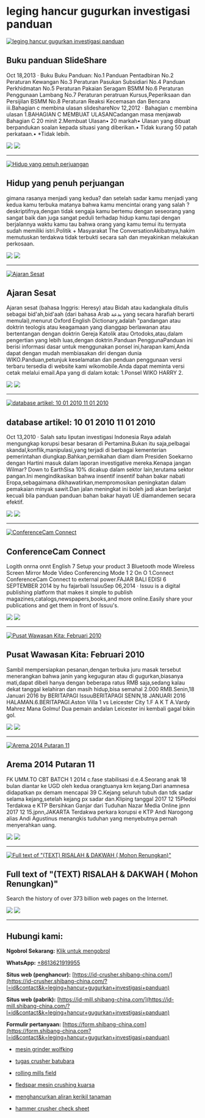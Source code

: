 # leging hancur gugurkan investigasi panduan

<a href="https://swt.shibang-china.com/?l=id&img&k=leging+hancur+gugurkan+investigasi+panduan" target="_blank">![leging hancur gugurkan investigasi panduan](http://static.shibang-china.com/all-800x300/141.jpg)</a>

## Buku panduan SlideShare
Oct 18,2013 · Buku Buku Panduan: No.1 Panduan Pentadbiran No.2 Peraturan Kewangan No.3 Peraturan Pasukan Subsidiari No.4 Panduan Perkhidmatan No.5 Peraturan Pakaian Seragam BSMM No.6 Peraturan Penggunaan Lambang No.7 Peraturan peratruan Kursus,Peperiksaan dan Persijilan BSMM No.8 Peraturan Reaksi Kecemasan dan Bencana iii.Bahagian c membina ulasan slideshareNov 12,2012 · Bahagian c membina ulasan 1.BAHAGIAN C MEMBUAT ULASANCadangan masa menjawab Bahagian C 20 minit 2.Membuat Ulasan• 20 markah• Ulasan yang dibuat berpandukan soalan kepada situasi yang diberikan.• Tidak kurang 50 patah perkataan.• *Tidak lebih.


<a href="https://whatsapp.shibangsoft.com/WhatsApp.php" target="_blank" title="WhatsApp">![](http://static.shibang-china.com/icon/whatsapp.png)</a> <a href="https://swt.shibang-china.com/?l=id&icon&k=leging+hancur+gugurkan+investigasi+panduan" target="_blank">![](http://static.shibang-china.com/icon/chat-id.png)</a>

---

<a href="https://swt.shibang-china.com/?l=id&img&k=leging+hancur+gugurkan+investigasi+panduan" target="_blank">![Hidup yang penuh perjuangan](http://static.shibang-china.com/all-800x300/715.jpg)</a>

## Hidup yang penuh perjuangan
gimana rasanya menjadi yang kedua? dan setelah sadar kamu menjadi yang kedua kamu terbuka matanya bahwa kamu mencintai orang yang salah ?deskriptifnya,dengan tidak sengaja kamu bertemu dengan seseorang yang sangat baik dan juga sangat peduli terhadap hidup kamu.tapi dengan berjalannya waktu kamu tau bahwa orang yang kamu temui itu ternyata sudah memiliki istri.Politik + Masyarakat The ConversationAkibatnya,hakim memutuskan terdakwa tidak terbukti secara sah dan meyakinkan melakukan perkosaan.


<a href="https://whatsapp.shibangsoft.com/WhatsApp.php" target="_blank" title="WhatsApp">![](http://static.shibang-china.com/icon/whatsapp.png)</a> <a href="https://swt.shibang-china.com/?l=id&icon&k=leging+hancur+gugurkan+investigasi+panduan" target="_blank">![](http://static.shibang-china.com/icon/chat-id.png)</a>

---

<a href="https://swt.shibang-china.com/?l=id&img&k=leging+hancur+gugurkan+investigasi+panduan" target="_blank">![Ajaran Sesat](http://static.shibang-china.com/all-800x300/1211.jpg)</a>

## Ajaran Sesat
Ajaran sesat (bahasa Inggris: Heresy) atau Bidah atau kadangkala ditulis sebagai bid'ah,bid'aah (dari bahasa Arab بدعة yang secara harafiah berarti memulai),menurut Oxford English Dictionary,adalah "pandangan atau doktrin teologis atau keagamaan yang dianggap berlawanan atau bertentangan dengan doktrin Gereja Katolik atau Ortodoks,atau,dalam pengertian yang lebih luas,dengan doktrin.Panduan PenggunaPanduan ini berisi informasi dasar untuk menggunakan ponsel ini,harapan kami,Anda dapat dengan mudah membiasakan diri dengan dunia WIKO.Panduan,petunjuk keselamatan dan penduan penggunaan versi terbaru tersedia di website kami wikomobile.Anda dapat meminta versi cetak melalui email.Apa yang di dalam kotak: 1.Ponsel WIKO HARRY 2.


<a href="https://whatsapp.shibangsoft.com/WhatsApp.php" target="_blank" title="WhatsApp">![](http://static.shibang-china.com/icon/whatsapp.png)</a> <a href="https://swt.shibang-china.com/?l=id&icon&k=leging+hancur+gugurkan+investigasi+panduan" target="_blank">![](http://static.shibang-china.com/icon/chat-id.png)</a>

---

<a href="https://swt.shibang-china.com/?l=id&img&k=leging+hancur+gugurkan+investigasi+panduan" target="_blank">![database artikel: 10 01 2010 11 01 2010](http://static.shibang-china.com/all-800x300/8.jpg)</a>

## database artikel: 10 01 2010 11 01 2010
Oct 13,2010 · Salah satu liputan investigasi Indonesia Raya adalah mengungkap korupsi besar besaran di Pertamina.Bukan itu saja,pelbagai skandal,konflik,manipulasi,yang terjadi di berbagai kementerian pemerintahan diungkap.Bahkan,pernikahan diam diam Presiden Soekarno dengan Hartini masuk dalam laporan investigative mereka.Kenapa jangan Wilmar? Down to EarthSisa 10% dicakup dalam sektor lain,terutama sektor pangan.Ini mengindikasikan bahwa insentif insentif bahan bakar nabati Eropa,sebagaimana dikhawatirkan,mempromosikan peningkatan dalam pemakaian minyak sawit.Dan jalan meningkat ini boleh jadi akan berlanjut kecuali bila panduan panduan bahan bakar hayati UE diamandemen secara efektif.


<a href="https://whatsapp.shibangsoft.com/WhatsApp.php" target="_blank" title="WhatsApp">![](http://static.shibang-china.com/icon/whatsapp.png)</a> <a href="https://swt.shibang-china.com/?l=id&icon&k=leging+hancur+gugurkan+investigasi+panduan" target="_blank">![](http://static.shibang-china.com/icon/chat-id.png)</a>

---

<a href="https://swt.shibang-china.com/?l=id&img&k=leging+hancur+gugurkan+investigasi+panduan" target="_blank">![ConferenceCam Connect](http://static.shibang-china.com/all-800x300/852.jpg)</a>

## ConferenceCam Connect
Logith onrna onnt English 7 Setup your product 3 Bluetooth mode Wireless Screen Mirror Mode Video Conferencing Mode 1 2 On O 1.Connect ConferenceCam Connect to external power.FAJAR BALI EDISI 6 SEPTEMBER 2014 by hu fajarbali IssuuSep 06,2014 · Issuu is a digital publishing platform that makes it simple to publish magazines,catalogs,newspapers,books,and more online.Easily share your publications and get them in front of Issuu's.


<a href="https://whatsapp.shibangsoft.com/WhatsApp.php" target="_blank" title="WhatsApp">![](http://static.shibang-china.com/icon/whatsapp.png)</a> <a href="https://swt.shibang-china.com/?l=id&icon&k=leging+hancur+gugurkan+investigasi+panduan" target="_blank">![](http://static.shibang-china.com/icon/chat-id.png)</a>

---

<a href="https://swt.shibang-china.com/?l=id&img&k=leging+hancur+gugurkan+investigasi+panduan" target="_blank">![Pusat Wawasan Kita: Februari 2010](http://static.shibang-china.com/all-800x300/914.jpg)</a>

## Pusat Wawasan Kita: Februari 2010
Sambil mempersiapkan pesanan,dengan terbuka juru masak tersebut menerangkan bahwa janin yang keguguran atau di gugurkan,biasanya mati,dapat dibeli hanya dengan beberapa ratus RMB saja,sedang kalau dekat tanggal kelahiran dan masih hidup,bisa semahal 2.000 RMB.Senin,18 Januari 2016 by BERITAPAGI IssuuBERITAPAGI SENIN,18 JANUARI 2016 HALAMAN.6.BERITAPAGI.Aston Villa 1 vs Leicester City 1.F A K T A.Vardy Mahrez Mana Golmu! Dua pemain andalan Leicester ini kembali gagal bikin gol.


<a href="https://whatsapp.shibangsoft.com/WhatsApp.php" target="_blank" title="WhatsApp">![](http://static.shibang-china.com/icon/whatsapp.png)</a> <a href="https://swt.shibang-china.com/?l=id&icon&k=leging+hancur+gugurkan+investigasi+panduan" target="_blank">![](http://static.shibang-china.com/icon/chat-id.png)</a>

---

<a href="https://swt.shibang-china.com/?l=id&img&k=leging+hancur+gugurkan+investigasi+panduan" target="_blank">![Arema 2014 Putaran 11](http://static.shibang-china.com/all-800x300/661.jpg)</a>

## Arema 2014 Putaran 11
FK UMM.TO CBT BATCH 1 2014 c.fase stabilisasi d.e.4.Seorang anak 18 bulan diantar ke UGD oleh kedua orangtuanya krn kejang.Dari anamnesa didapatkan px demam mencapai 39 C.Kejang seluruh tubuh dan tdk sadar selama kejang,setelah kejang px sadar dan.Kliping tanggal 2017 12 15Pledoi Terdakwa e KTP Bersihkan Ganjar dari Tuduhan Nazar Media Online jpnn 2017 12 15.jpnn,JAKARTA Terdakwa perkara korupsi e KTP Andi Narogong alias Andi Agustinus menangkis tuduhan yang menyebutnya pernah menyerahkan uang.


<a href="https://whatsapp.shibangsoft.com/WhatsApp.php" target="_blank" title="WhatsApp">![](http://static.shibang-china.com/icon/whatsapp.png)</a> <a href="https://swt.shibang-china.com/?l=id&icon&k=leging+hancur+gugurkan+investigasi+panduan" target="_blank">![](http://static.shibang-china.com/icon/chat-id.png)</a>

---

<a href="https://swt.shibang-china.com/?l=id&img&k=leging+hancur+gugurkan+investigasi+panduan" target="_blank">![Full text of "(TEXT) RISALAH & DAKWAH ( Mohon Renungkan)"](http://static.shibang-china.com/all-800x300/810.jpg)</a>

## Full text of "(TEXT) RISALAH & DAKWAH ( Mohon Renungkan)"
Search the history of over 373 billion web pages on the Internet.

<a href="https://whatsapp.shibangsoft.com/WhatsApp.php" target="_blank" title="WhatsApp">![](http://static.shibang-china.com/icon/whatsapp.png)</a> <a href="https://swt.shibang-china.com/?l=id&icon&k=leging+hancur+gugurkan+investigasi+panduan" target="_blank">![](http://static.shibang-china.com/icon/chat-id.png)</a>

---
## Hubungi kami:

**Ngobrol Sekarang:** [Klik untuk mengobrol](https://swt.shibang-china.com?l=id&contact&k=leging+hancur+gugurkan+investigasi+panduan)

**WhatsApp:**  [+8613621919955](https://whatsapp.shibangsoft.com/WhatsApp.php)

**Situs web (penghancur):** [https://id-crusher.shibang-china.com/](https://id-crusher.shibang-china.com/?l=id&contact&k=leging+hancur+gugurkan+investigasi+panduan)

**Situs web (pabrik):** [https://id-mill.shibang-china.com/](https://id-mill.shibang-china.com/?l=id&contact&k=leging+hancur+gugurkan+investigasi+panduan)

**Formulir pertanyaan:** [https://form.shibang-china.com](https://form.shibang-china.com?l=id&contact&k=leging+hancur+gugurkan+investigasi+panduan)

* [mesin grinder wolfking](../11/mesin%20grinder%20wolfking.md)

* [tugas crusher batubara](../14/tugas%20crusher%20batubara.md)

* [rolling mills field](../12/rolling%20mills%20field.md)

* [fledspar mesin crushing kuarsa](../15/fledspar%20mesin%20crushing%20kuarsa.md)

* [menghancurkan aliran kerikil tanaman](../15/menghancurkan%20aliran%20kerikil%20tanaman.md)

* [hammer crusher check sheet](../13/hammer%20crusher%20check%20sheet.md)